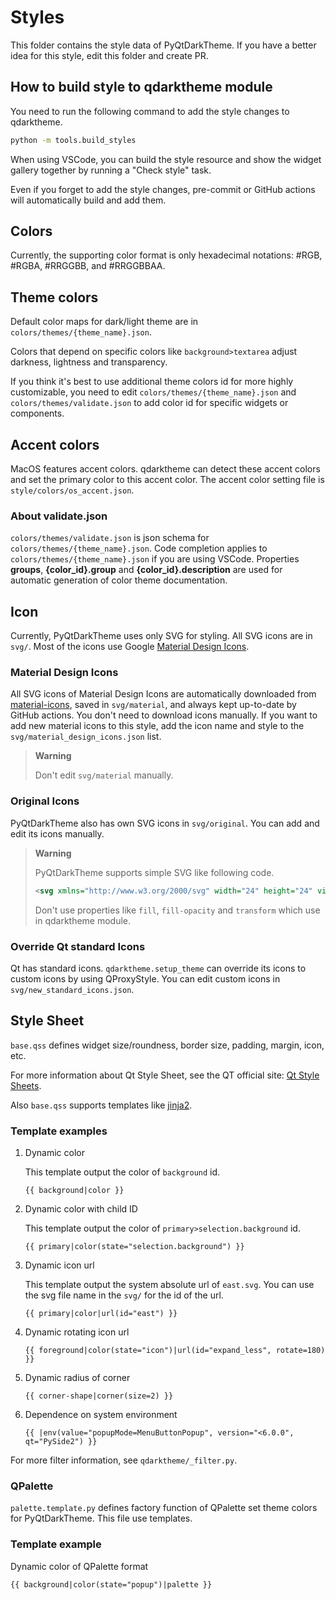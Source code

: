 # Styles

This folder contains the style data of PyQtDarkTheme. If you have a better idea for this style, edit this folder and create PR.

## How to build style to qdarktheme module

You need to run the following command to add the style changes to qdarktheme.

``` sh
python -m tools.build_styles
```

When using VSCode, you can build the style resource and show the widget gallery together by running a "Check style" task.

Even if you forget to add the style changes, pre-commit or GitHub actions will automatically build and add them.

## Colors

Currently, the supporting color format is only hexadecimal notations: #RGB, #RGBA, #RRGGBB, and #RRGGBBAA.

## Theme colors

Default color maps for dark/light theme are in `colors/themes/{theme_name}.json`.

Colors that depend on specific colors like `background>textarea` adjust darkness, lightness and transparency.

If you think it's best to use additional theme colors id for more highly customizable, you need to edit `colors/themes/{theme_name}.json` and `colors/themes/validate.json` to add color id for specific widgets or components.

## Accent colors

MacOS features accent colors. qdarktheme can detect these accent colors and set the primary color to this accent color. The accent color setting file is `style/colors/os_accent.json`.

### About validate.json

`colors/themes/validate.json` is json schema for `colors/themes/{theme_name}.json`. Code completion applies to `colors/themes/{theme_name}.json` if you are using VSCode. Properties **groups**, **{color_id}.group** and **{color_id}.description** are used for automatic generation of color theme documentation.

## Icon

Currently, PyQtDarkTheme uses only SVG for styling. All SVG icons are in `svg/`. Most of the icons use Google [Material Design Icons](https://github.com/google/material-design-icons).

### Material Design Icons

All SVG icons of Material Design Icons are automatically downloaded from [material-icons](https://github.com/marella/material-icons), saved in `svg/material`, and always kept up-to-date by GitHub actions. You don't need to download icons manually.
If you want to add new material icons to this style, add the icon name and style to the `svg/material_design_icons.json` list.
> **Warning**
>
> Don't edit `svg/material` manually.

### Original Icons

PyQtDarkTheme also has own SVG icons in `svg/original`. You can add and edit its icons manually.
> **Warning**
>
> PyQtDarkTheme supports simple SVG like following code.
>
> ```svg
> <svg xmlns="http://www.w3.org/2000/svg" width="24" height="24" viewBox="0 0 24 24"><path d="M9 16.17 5.53 12.7a.996.996 0 1 0-1.41 1.41l4.18 4.18c.39.39 1.02.39 1.41 0L20.29 7.71a.996.996 0 1 0-1.41-1.41L9 16.17z"/></svg>
> ```
>
> Don't use properties like `fill`, `fill-opacity` and `transform` which use in qdarktheme module.

### Override Qt standard Icons

Qt has standard icons. `qdarktheme.setup_theme` can override its icons to custom icons by using QProxyStyle. You can edit custom icons in `svg/new_standard_icons.json`.

## Style Sheet

`base.qss` defines widget size/roundness, border size, padding, margin, icon, etc.

For more information about Qt Style Sheet, see the QT official site: [Qt Style Sheets](https://doc.qt.io/qt-6/stylesheet.html).

Also `base.qss` supports templates like [jinja2](https://jinja.palletsprojects.com/en/3.1.x/).

### Template examples

1. Dynamic color

    This template output the color of `background` id.

    ``` plain text
    {{ background|color }}
    ```

1. Dynamic color with child ID

    This template output the color of `primary>selection.background` id.

    ``` plain text
    {{ primary|color(state="selection.background") }}
    ```

1. Dynamic icon url

    This template output the system absolute url of `east.svg`. You can use the svg file name in the `svg/` for the id of the url.

    ``` plain text
    {{ primary|color|url(id="east") }}
    ```

1. Dynamic rotating icon url

    ``` plain text
    {{ foreground|color(state="icon")|url(id="expand_less", rotate=180) }}
    ```

1. Dynamic radius of corner

    ``` plain text
    {{ corner-shape|corner(size=2) }}
    ```

1. Dependence on system environment

    ``` plain text
    {{ |env(value="popupMode=MenuButtonPopup", version="<6.0.0", qt="PySide2") }}
    ```

For more filter information, see `qdarktheme/_filter.py`.

### QPalette

`palette.template.py` defines factory function of QPalette set theme colors for PyQtDarkTheme. This file use templates.

### Template example

Dynamic color of QPalette format

``` plain text
{{ background|color(state="popup")|palette }}
```
